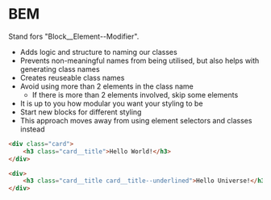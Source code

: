 # BEM
Stand fors "Block__Element--Modifier".
- Adds logic and structure to naming our classes
- Prevents non-meaningful names from being utilised, but also helps with generating class names
- Creates reuseable class names
- Avoid using more than 2 elements in the class name
    - If there is more than 2 elements involved, skip some elements
- It is up to you how modular you want your styling to be
- Start new blocks for different styling
- This approach moves away from using element selectors and classes instead

```HTML
<div class="card">
    <h3 class="card__title">Hello World!</h3>
</div>

<div>
    <h3 class="card__title card__title--underlined">Hello Universe!</h3>
</div>
```
